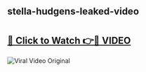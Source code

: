## stella-hudgens-leaked-video 

# <h2><a href="http://freeplayer.one?title=stella-hudgens-leaked-video&ref=21J">🔗 Click to Watch 👉🔴 VIDEO</a></h2>

<a href="http://freeplayer.one?title=stella-hudgens-leaked-video&ref=21J" rel="nofollow" data-target="animated-image.originalLink"><img src="https://i.ibb.co.com/xMMVF88/686577567.gif" alt="Viral Video Original" style="max-width: 100%; display: inline-block;" data-target="animated-image.originalImage"></a>

